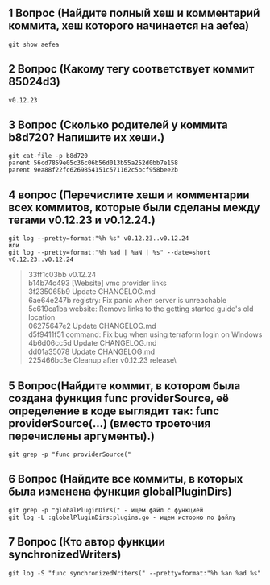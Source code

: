 

## 1 Вопрос (Найдите полный хеш и комментарий коммита, хеш которого начинается на aefea)
    git show aefea 
## 2 Вопрос (Какому тегу соответствует коммит 85024d3)
    v0.12.23
## 3 Вопрос (Сколько родителей у коммита b8d720? Напишите их хеши.)
    git cat-file -p b8d720
    parent 56cd7859e05c36c06b56d013b55a252d0bb7e158
    parent 9ea88f22fc6269854151c571162c5bcf958bee2b

## 4 вопрос (Перечислите хеши и комментарии всех коммитов, которые были сделаны между тегами v0.12.23 и v0.12.24.)
    git log --pretty=format:"%h %s" v0.12.23..v0.12.24
    или
    git log --pretty=format:"%h %ad | %aN | %s" --date=short v0.12.23..v0.12.24

> 33ff1c03bb v0.12.24\
> b14b74c493 [Website] vmc provider links\
> 3f235065b9 Update CHANGELOG.md\
> 6ae64e247b registry: Fix panic when server is unreachable\
> 5c619ca1ba website: Remove links to the getting started guide's old location\
> 06275647e2 Update CHANGELOG.md\
> d5f9411f51 command: Fix bug when using terraform login on Windows\
> 4b6d06cc5d Update CHANGELOG.md\
> dd01a35078 Update CHANGELOG.md\
> 225466bc3e Cleanup after v0.12.23 release\

## 5 Вопрос(Найдите коммит, в котором была создана функция func providerSource, её определение в коде выглядит так: func providerSource(...) (вместо троеточия перечислены аргументы).)
    git grep -p "func providerSource("
## 6 Вопрос (Найдите все коммиты, в которых была изменена функция globalPluginDirs)
    git grep -p "globalPluginDirs(" - ищем файл с функцией
    git log -L :globalPluginDirs:plugins.go - ищем историю по файлу
## 7 Вопрос (Кто автор функции synchronizedWriters)
    git log -S "func synchronizedWriters(" --pretty=format:"%h %an %ad %s" 
